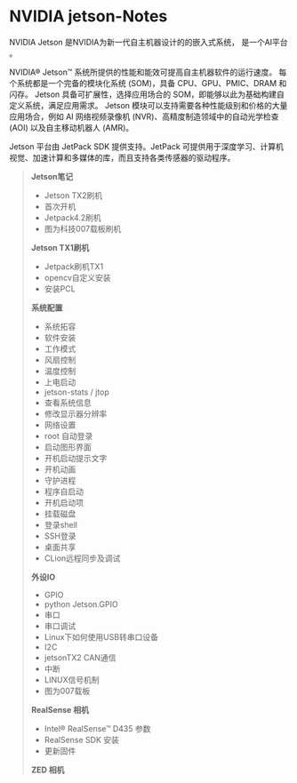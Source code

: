 # NVIDIA jetson-Notes

NVIDIA Jetson 是NVIDIA为新一代自主机器设计的的嵌入式系统， 是一个AI平台 。

NVIDIA® Jetson™ 系统所提供的性能和能效可提高自主机器软件的运行速度。
每个系统都是一个完备的模块化系统 (SOM)，具备 CPU、GPU、PMIC、DRAM 和闪存。
Jetson 具备可扩展性，选择应用场合的 SOM，即能够以此为基础构建自定义系统，满足应用需求。 
Jetson 模块可以支持需要各种性能级别和价格的大量应用场合，例如 AI 网络视频录像机 (NVR)、高精度制造领域中的自动光学检查 (AOI) 以及自主移动机器人 (AMR)。

Jetson 平台由 JetPack SDK 提供支持。JetPack 可提供用于深度学习、计算机视觉、加速计算和多媒体的库，而且支持各类传感器的驱动程序。

> **Jetson笔记**
>
> - Jetson TX2刷机
> - 首次开机
> - Jetpack4.2刷机
> - 图为科技007载板刷机
>
> **Jetson TX1刷机**
>
> - Jetpack刷机TX1
> - opencv自定义安装
> - 安装PCL
>
> **系统配置**
>
> - 系统拓容
> - 软件安装
> - 工作模式
> - 风扇控制
> - 温度控制
> - 上电启动
> - jetson-stats / jtop
> - 查看系统信息
> - 修改显示器分辨率
> - 网络设置
> - root 自动登录
> - 启动图形界面
> - 开机启动提示文字
> - 开机动画
> - 守护进程
> - 程序自启动
> - 开机启动项
> - 挂载磁盘
> - 登录shell
> - SSH登录
> - 桌面共享
> - CLion远程同步及调试
>
> **外设IO**
>
> - GPIO
> - python Jetson.GPIO
> - 串口
> - 串口调试
> - Linux下如何使用USB转串口设备
> - I2C
> - jetsonTX2 CAN通信
> - 中断
> - LINUX信号机制
> - 图为007载板
>
> **RealSense 相机**
>
> - Intel® RealSense™ D435 参数
> - RealSense SDK 安装
> - 更新固件
>
> **ZED 相机**